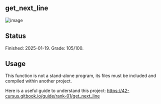 get_next_line
-------
![image](https://github.com/user-attachments/assets/ec85dab8-bb71-405b-9f51-da7fb633399c)


Status
-------
Finished: 2025-01-19. Grade: 105/100.


Usage
-------
This function is not a stand-alone program, its files must be included and compiled within another project.


Here is a useful guide to understand this project: https://42-cursus.gitbook.io/guide/rank-01/get_next_line
